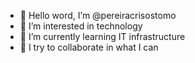 - 👋 Hello word, I’m @pereiracrisostomo
- 👀 I’m interested in technology
- 🌱 I’m currently learning IT infrastructure
- 💞️ I try to collaborate in what I can
